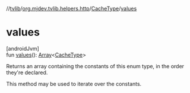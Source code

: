 //[tvlib](../../../index.md)/[org.mjdev.tvlib.helpers.http](../index.md)/[CacheType](index.md)/[values](values.md)

# values

[androidJvm]\
fun [values](values.md)(): [Array](https://kotlinlang.org/api/latest/jvm/stdlib/kotlin/-array/index.html)&lt;[CacheType](index.md)&gt;

Returns an array containing the constants of this enum type, in the order they're declared.

This method may be used to iterate over the constants.
